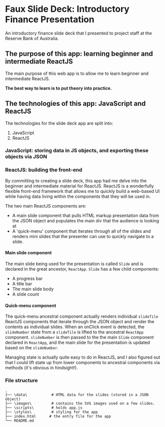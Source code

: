 # Faux Slide Deck: Introductory Finance Presentation
An introductory finance slide deck that I presented to project staff at the Reserve Bank of Australia.

## The purpose of this app: learning beginner and intermediate ReactJS
The main purpose of this web app is to allow me to learn beginner and intermediate ReactJS.

**The best way to learn is to put theory into practice.**

## The technologies of this app: JavaScript and ReactJS
The technologies for the slide deck app are split into:
1. JavaScript
2. ReactJS

### JavaScript: storing data in JS objects, and exporting these objects via JSON


### ReactJS: building the front-end
By committing to creating a slide deck, this app had me delve into the beginner and intermediate material for ReactJS. ReactJS is a wonderfully flexible front-end framework that allows me to quickly build a web-based UI while having data living within the components that they will be used in.

The two main ReactJS components are:
* A main slide component that pulls HTML markup presentation data from the JSON object and populates the main div that the audience is looking at
* A 'quick-menu' component that iterates through all of the slides and renders mini slides that the presenter can use to quickly navigate to a slide.

#### Main slide component
The main slide being used for the presentation is called `Slide` and is declared in the great ancestor, `ReactApp`. 
`Slide` has a few child components:
* A progress bar
* A title bar
* The main slide body
* A slide count

#### Quick-menu component
The quick-menu ancestral component actually renders individual `slideTile` ReactJS components that iterate through the JSON object and render the contents as individual slides.
When an onClick event is detected, the `slideNumber` state from a `slideTile` is lifted to the ancestral `ReactApp` component. `slideNumber` is then passed to the the main `Slide` component declared in `ReactApp`, and the main slide for the presentation is updated based on the `slideNumber`.

Managing state is actually quite easy to do in ReactJS, and I also figured out that I could lift state up from lower components to ancestral components via methods (it's obvious in hindsight!).

### File structure
    .                   
    ├── \data\           # HTML data for the slides (stored in a JSON object)
    ├── \images\         # contains the SVG images used on a few slides.
    ├── \scripts\        # holds app.js
    ├── \styles\         # styling for the app
    ├── index.html      # the entry file for the app
    └── README.md

